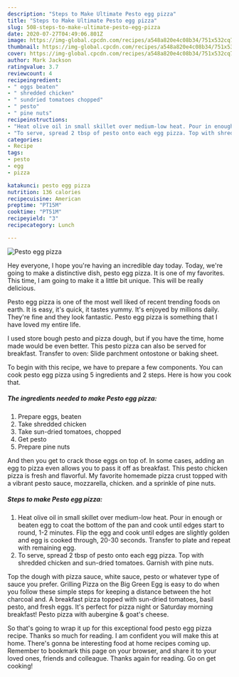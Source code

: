 ```yaml
---
description: "Steps to Make Ultimate Pesto egg pizza"
title: "Steps to Make Ultimate Pesto egg pizza"
slug: 508-steps-to-make-ultimate-pesto-egg-pizza
date: 2020-07-27T04:49:06.801Z
image: https://img-global.cpcdn.com/recipes/a548a820e4c08b34/751x532cq70/pesto-egg-pizza-recipe-main-photo.jpg
thumbnail: https://img-global.cpcdn.com/recipes/a548a820e4c08b34/751x532cq70/pesto-egg-pizza-recipe-main-photo.jpg
cover: https://img-global.cpcdn.com/recipes/a548a820e4c08b34/751x532cq70/pesto-egg-pizza-recipe-main-photo.jpg
author: Mark Jackson
ratingvalue: 3.7
reviewcount: 4
recipeingredient:
- " eggs beaten"
- " shredded chicken"
- " sundried tomatoes chopped"
- " pesto"
- " pine nuts"
recipeinstructions:
- "Heat olive oil in small skillet over medium-low heat. Pour in enough or beaten egg to coat the bottom of the pan and cook until edges start to round, 1-2 minutes. Flip the egg and cook until edges are slightly golden and egg is cooked through, 20-30 seconds. Transfer to plate and repeat with remaining egg."
- "To serve, spread 2 tbsp of pesto onto each egg pizza. Top with shredded chicken and sun-dried tomatoes. Garnish with pine nuts."
categories:
- Recipe
tags:
- pesto
- egg
- pizza

katakunci: pesto egg pizza 
nutrition: 136 calories
recipecuisine: American
preptime: "PT15M"
cooktime: "PT51M"
recipeyield: "3"
recipecategory: Lunch

---
```



![Pesto egg pizza](https://img-global.cpcdn.com/recipes/a548a820e4c08b34/751x532cq70/pesto-egg-pizza-recipe-main-photo.jpg)

Hey everyone, I hope you're having an incredible day today. Today, we're going to make a distinctive dish, pesto egg pizza. It is one of my favorites. This time, I am going to make it a little bit unique. This will be really delicious.

Pesto egg pizza is one of the most well liked of recent trending foods on earth. It is easy, it's quick, it tastes yummy. It's enjoyed by millions daily. They're fine and they look fantastic. Pesto egg pizza is something that I have loved my entire life.

I used store bough pesto and pizza dough, but if you have the time, home made would be even better. This pesto pizza can also be served for breakfast. Transfer to oven: Slide parchment ontostone or baking sheet.


To begin with this recipe, we have to prepare a few components. You can cook pesto egg pizza using 5 ingredients and 2 steps. Here is how you cook that.

<!--inarticleads1-->

##### The ingredients needed to make Pesto egg pizza:

1. Prepare  eggs, beaten
1. Take  shredded chicken
1. Take  sun-dried tomatoes, chopped
1. Get  pesto
1. Prepare  pine nuts


And then you get to crack those eggs on top of. In some cases, adding an egg to pizza even allows you to pass it off as breakfast. This pesto chicken pizza is fresh and flavorful. My favorite homemade pizza crust topped with a vibrant pesto sauce, mozzarella, chicken. and a sprinkle of pine nuts. 

<!--inarticleads2-->

##### Steps to make Pesto egg pizza:

1. Heat olive oil in small skillet over medium-low heat. Pour in enough or beaten egg to coat the bottom of the pan and cook until edges start to round, 1-2 minutes. Flip the egg and cook until edges are slightly golden and egg is cooked through, 20-30 seconds. Transfer to plate and repeat with remaining egg.
1. To serve, spread 2 tbsp of pesto onto each egg pizza. Top with shredded chicken and sun-dried tomatoes. Garnish with pine nuts.


Top the dough with pizza sauce, white sauce, pesto or whatever type of sauce you prefer. Grilling Pizza on the Big Green Egg is easy to do when you follow these simple steps for keeping a distance between the hot charcoal and. A breakfast pizza topped with sun-dried tomatoes, basil pesto, and fresh eggs. It&#39;s perfect for pizza night or Saturday morning breakfast! Pesto pizza with aubergine &amp; goat&#39;s cheese. 

So that's going to wrap it up for this exceptional food pesto egg pizza recipe. Thanks so much for reading. I am confident you will make this at home. There's gonna be interesting food at home recipes coming up. Remember to bookmark this page on your browser, and share it to your loved ones, friends and colleague. Thanks again for reading. Go on get cooking!
